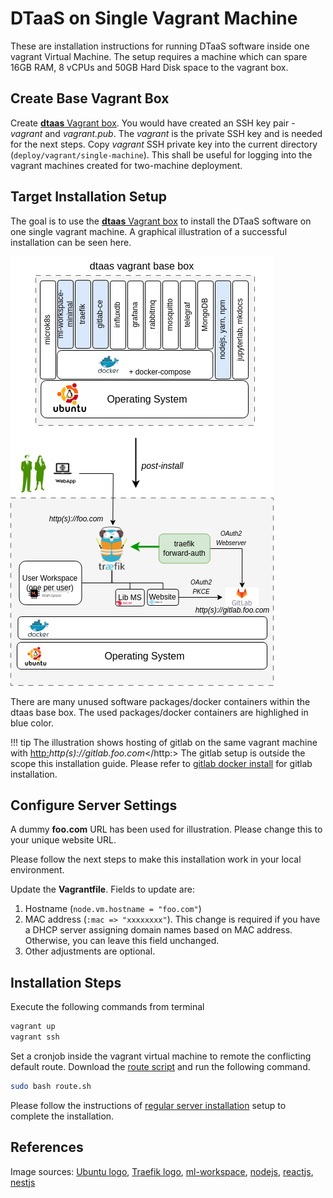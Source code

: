 # DTaaS on Single Vagrant Machine

These are installation instructions for running DTaaS software
inside one vagrant Virtual Machine. The setup requires a
machine which can spare 16GB RAM, 8 vCPUs and 50GB Hard Disk
space to the vagrant box.

## Create Base Vagrant Box

Create [**dtaas** Vagrant box](base-box.md).
You would have created an SSH key pair - _vagrant_ and _vagrant.pub_.
The _vagrant_ is the private SSH key and is needed for the next steps.
Copy _vagrant_ SSH private key into the current directory
(`deploy/vagrant/single-machine`).
This shall be useful for logging into the vagrant
machines created for two-machine deployment.

## Target Installation Setup

The goal is to use the [**dtaas** Vagrant box](base-box.md)
to install the DTaaS software on one single vagrant machine.
A graphical illustration of a successful installation can be
seen here.

![Single vagrant machine](single-machine.png)

There are many unused software packages/docker containers within
the dtaas base box.
The used packages/docker containers are highlighed in blue color.

<!-- markdownlint-disable MD046 -->

!!! tip
    The illustration shows hosting of gitlab on the same
    vagrant machine with <http:>_http(s)://gitlab.foo.com_</http:>
    The gitlab setup is outside the scope this installation
    guide. Please refer to
    [gitlab docker install](https://docs.gitlab.com/ee/install/docker.html)
    for gitlab installation.

<!-- markdownlint-enable MD046 -->

## Configure Server Settings

A dummy **foo.com** URL has been used for illustration.
Please change this to your unique website URL.

Please follow the next steps to make this installation work
in your local environment.

Update the **Vagrantfile**. Fields to update are:

1. Hostname (`node.vm.hostname = "foo.com"`)
1. MAC address (`:mac => "xxxxxxxx"`).
   This change is required if you have a DHCP server assigning domain names
   based on MAC address. Otherwise, you can leave this field unchanged.
1. Other adjustments are optional.

## Installation Steps

Execute the following commands from terminal

```bash
vagrant up
vagrant ssh
```

Set a cronjob inside the vagrant virtual
machine to remote the conflicting default route.
Download the [route script](route.sh) and run
the following command.

```bash
sudo bash route.sh
```

Please follow the instructions of [regular server installation](../host.md)
setup to complete the installation.

## References

Image sources: [Ubuntu logo](https://logodix.com/linux-ubuntu),
[Traefik logo](https://www.laub-home.de/wiki/Traefik_SSL_Reverse_Proxy_f%C3%BCr_Docker_Container),
[ml-workspace](https://github.com/ml-tooling/ml-workspace),
[nodejs](https://www.metachris.com/2017/01/how-to-install-nodejs-7-on-ubuntu-and-centos/),
[reactjs](https://krify.co/about-reactjs/),
[nestjs](https://camunda.com/blog/2019/10/nestjs-tx-email/)
